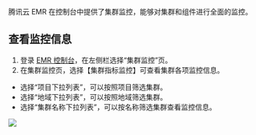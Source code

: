 
腾讯云 EMR 在控制台中提供了集群监控，能够对集群和组件进行全面的监控。

## 查看监控信息
1. 登录 [EMR 控制台](https://console.cloud.tencent.com/emr)，在左侧栏选择“集群监控”页。
2. 在集群监控页，选择【集群指标监控】可查看集群各项监控信息。
 - 选择“项目下拉列表”，可以按照项目筛选集群。
 - 选择“地域下拉列表”，可以按照地域筛选集群。
 - 选择“集群名称下拉列表”，可以按名称筛选集群查看监控信息。
 
![](https://main.qcloudimg.com/raw/8279d17c18f39a225fdac53c6f16e437.png)

